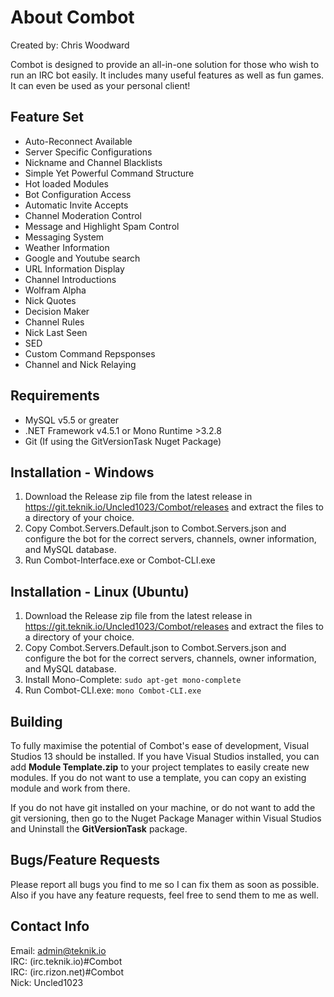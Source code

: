 # About Combot

Created by: Chris Woodward

Combot is designed to provide an all-in-one solution for those who wish to run an IRC bot easily.  It includes many useful features as well as fun games.  It can even be used as your personal client!

## Feature Set

* Auto-Reconnect Available
* Server Specific Configurations
* Nickname and Channel Blacklists
* Simple Yet Powerful Command Structure
* Hot loaded Modules
* Bot Configuration Access
* Automatic Invite Accepts
* Channel Moderation Control
* Message and Highlight Spam Control
* Messaging System
* Weather Information
* Google and Youtube search
* URL Information Display
* Channel Introductions
* Wolfram Alpha
* Nick Quotes
* Decision Maker
* Channel Rules
* Nick Last Seen
* SED
* Custom Command Repsponses
* Channel and Nick Relaying

## Requirements

* MySQL v5.5 or greater
* .NET Framework v4.5.1 or Mono Runtime >3.2.8
* Git (If using the GitVersionTask Nuget Package)

## Installation - Windows

1) Download the Release zip file from the latest release in https://git.teknik.io/Uncled1023/Combot/releases and extract the files to a directory of your choice.<br>
2) Copy Combot.Servers.Default.json to Combot.Servers.json and configure the bot for the correct servers, channels, owner information, and MySQL database.<br>
3) Run Combot-Interface.exe or Combot-CLI.exe

## Installation - Linux (Ubuntu)

1) Download the Release zip file from the latest release in https://git.teknik.io/Uncled1023/Combot/releases and extract the files to a directory of your choice.<br>
2) Copy Combot.Servers.Default.json to Combot.Servers.json and configure the bot for the correct servers, channels, owner information, and MySQL database.<br>
3) Install Mono-Complete: `sudo apt-get mono-complete`<br>
4) Run Combot-CLI.exe: `mono Combot-CLI.exe`

## Building

To fully maximise the potential of Combot's ease of development, Visual Studios 13 should be installed.  If you have Visual Studios installed, you can add **Module Template.zip** to your project templates to easily create new modules.  If you do not want to use a template, you can copy an existing module and work from there.

If you do not have git installed on your machine, or do not want to add the git versioning, then go to the Nuget Package Manager within Visual Studios and Uninstall the **GitVersionTask** package.

## Bugs/Feature Requests

Please report all bugs you find to me so I can fix them as soon as possible.  Also if you have any feature requests, feel free to send them to me as well.

## Contact Info

Email: admin@teknik.io<br>
IRC: (irc.teknik.io)#Combot<br>
IRC: (irc.rizon.net)#Combot<br>
Nick: Uncled1023
